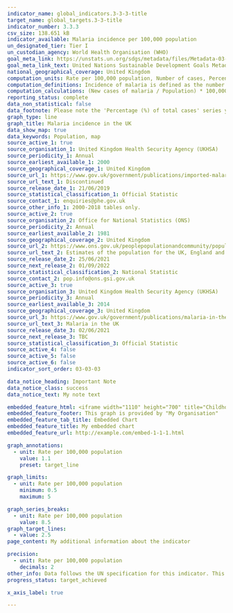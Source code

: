 ```yaml
---
indicator_name: global_indicators.3-3-3-title
target_name: global_targets.3-3-title
indicator_number: 3.3.3
csv_size: 138.651 kB
indicator_available: Malaria incidence per 100,000 population
un_designated_tier: Tier I
un_custodian_agency: World Health Organisation (WHO)
goal_meta_link: https://unstats.un.org/sdgs/metadata/files/Metadata-03-03-03.pdf
goal_meta_link_text: United Nations Sustainable Development Goals Metadata (PDF 431 KB)
national_geographical_coverage: United Kingdom
computation_units: Rate per 100,000 population, Number of cases, Percentage of total cases
computation_definitions: Incidence of malaria is defined as the number of new cases of malaria per 100,000 people at risk each year.
computation_calculations: (New cases of malaria / Population) * 100,000  | (Malaria deaths / Population) * 100,000 | (New cases of malaria by species / Population) * 100,000
reporting_status: complete
data_non_statistical: false
data_footnote: Please note the 'Percentage (%) of total cases' series y axis does not go to 100% for ease of visualisation.
graph_type: line
graph_title: Malaria incidence in the UK
data_show_map: true
data_keywords: Population, map
source_active_1: true
source_organisation_1: United Kingdom Health Security Agency (UKHSA)
source_periodicity_1: Annual
source_earliest_available_1: 2000
source_geographical_coverage_1: United Kingdom
source_url_1: https://www.gov.uk/government/publications/imported-malaria-in-the-uk-statistics
source_url_text_1: Discontinued
source_release_date_1: 21/06/2019
source_statistical_classification_1: Official Statistic
source_contact_1: enquiries@phe.gov.uk
source_other_info_1: 2000-2018 tables only. 
source_active_2: true
source_organisation_2: Office for National Statistics (ONS)
source_periodicity_2: Annual
source_earliest_available_2: 1981
source_geographical_coverage_2: United Kingdom
source_url_2: https://www.ons.gov.uk/peoplepopulationandcommunity/populationandmigration/populationestimates/datasets/populationestimatesforukenglandandwalesscotlandandnorthernireland
source_url_text_2: Estimates of the population for the UK, England and Wales, Scotland and Northern Ireland
source_release_date_2: 25/06/2021
source_next_release_2: 01/09/2022
source_statistical_classification_2: National Statistic
source_contact_2: pop.info@ons.gsi.gov.uk
source_active_3: true
source_organisation_3: United Kingdom Health Security Agency (UKHSA)
source_periodicity_3: Annual
source_earliest_available_3: 2014
source_geographical_coverage_3: United Kingdom
source_url_3: https://www.gov.uk/government/publications/malaria-in-the-uk-annual-report
source_url_text_3: Malaria in the UK
source_release_date_3: 02/06/2021
source_next_release_3: TBC
source_statistical_classification_3: Official Statistic
source_active_4: false
source_active_5: false
source_active_6: false
indicator_sort_order: 03-03-03

data_notice_heading: Important Note
data_notice_class: success
data_notice_text: My note text

embedded_feature_html: <iframe width="1110" height="700" title="Childhood Vaccination Coverage Statistics" src="https://app.powerbi.com/view?r=eyJrIjoiZTI3NWZhNzItMTIyZS00OWM2LTg0MzMtOGY5YTJjMGY0MjI1IiwidCI6IjUwZjYwNzFmLWJiZmUtNDAxYS04ODAzLTY3Mzc0OGU2MjllMiIsImMiOjh9&pageName=ReportSection" frameborder="0" allowFullScreen="true"></iframe>
embedded_feature_footer: This graph is provided by "My Organisation"
embedded_feature_tab_title: Embedded Chart
embedded_feature_title: My embedded chart
embedded_feature_url: http://example.com/embed-1-1-1.html

graph_annotations:
  - unit: Rate per 100,000 population
    value: 1.1
    preset: target_line

graph_limits:
  - unit: Rate per 100,000 population
    minimum: 0.5
    maximum: 5

graph_series_breaks:
  - unit: Rate per 100,000 population
    value: 8.5
graph_target_lines:
  - value: 2.5
page_content: My additional information about the indicator

precision:
  - unit: Rate per 100,000 population
    decimals: 2
other_info: Data follows the UN specification for this indicator. This indicator has been identified in collaboration with topic experts.
progress_status: target_achieved

x_axis_label: true 

---
```

